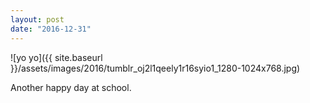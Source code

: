```yaml
---
layout: post
date: "2016-12-31"
---
```


![yo yo]({{ site.baseurl }}/assets/images/2016/tumblr_oj2l1qeely1r16syio1_1280-1024x768.jpg)

Another happy day at school.
